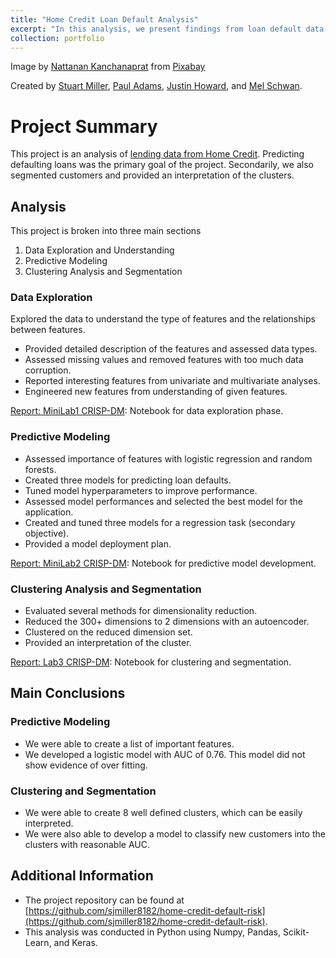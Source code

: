 ```yaml
---
title: "Home Credit Loan Default Analysis"
excerpt: "In this analysis, we present findings from loan default data. We provide a model for predicting loan default status and interpretable customer segmentation.<br/><img src='/images/portfolio/money_banner.png'>"
collection: portfolio
---
```


Image by <a href="https://pixabay.com/users/nattanan23-6312362/?utm_source=link-attribution&amp;utm_medium=referral&amp;utm_campaign=image&amp;utm_content=2724245">Nattanan Kanchanaprat</a> from <a href="https://pixabay.com/?utm_source=link-attribution&amp;utm_medium=referral&amp;utm_campaign=image&amp;utm_content=2724245">Pixabay</a>

Created by [Stuart Miller](https://github.com/sjmiller8182),
 [Paul Adams](https://github.com/PaulAdams4361),
 [Justin Howard](https://github.com/juhoward),
 and [Mel Schwan](https://github.com/schwan1).

# Project Summary

This project is an analysis of [lending data from Home Credit](https://www.kaggle.com/c/home-credit-default-risk/overview).
Predicting defaulting loans was the primary goal of the project.
Secondarily, we also segmented customers and provided an interpretation of the clusters.

## Analysis

This project is broken into three main sections

1. Data Exploration and Understanding
2. Predictive Modeling
3. Clustering Analysis and Segmentation

### Data Exploration

Explored the data to understand the type of features and the relationships between features.

* Provided detailed description of the features and assessed data types.
* Assessed missing values and removed features with too much data corruption.
* Reported interesting features from univariate and multivariate analyses.
* Engineered new features from understanding of given features.

[Report: MiniLab1 CRISP-DM](./notebooks/MiniLab1_CRISP-DM.ipynb): Notebook for data exploration phase.

### Predictive Modeling

* Assessed importance of features with logistic regression and random forests.
* Created three models for predicting loan defaults.
* Tuned model hyperparameters to improve performance.
* Assessed model performances and selected the best model for the application.
* Created and tuned three models for a regression task (secondary objective).
* Provided a model deployment plan.

[Report: MiniLab2 CRISP-DM](./notebooks/MiniLab2_CRISP-DM.ipynb): Notebook for predictive model development.

### Clustering Analysis and Segmentation

* Evaluated several methods for dimensionality reduction.
* Reduced the 300+ dimensions to 2 dimensions with an autoencoder.
* Clustered on the reduced dimension set.
* Provided an interpretation of the cluster.

[Report: Lab3 CRISP-DM](./notebooks/Lab3_CRISP-DM.ipynb): Notebook for clustering and segmentation.


## Main Conclusions

### Predictive Modeling

* We were able to create a list of important features.
* We developed a logistic model with AUC of 0.76. This model did not show evidence of over fitting.

### Clustering and Segmentation

* We were able to create 8 well defined clusters, which can be easily interpreted.
* We were also able to develop a model to classify new customers into the clusters with reasonable AUC.


## Additional Information

* The project repository can be found at [https://github.com/sjmiller8182/home-credit-default-risk](https://github.com/sjmiller8182/home-credit-default-risk).
* This analysis was conducted in Python using Numpy, Pandas, Scikit-Learn, and Keras.

